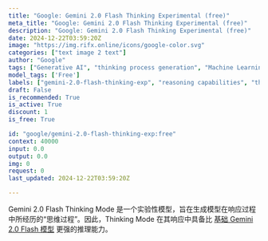```yaml
---
title: "Google: Gemini 2.0 Flash Thinking Experimental (free)"
meta_title: "Google: Gemini 2.0 Flash Thinking Experimental (free)"
description: "Google: Gemini 2.0 Flash Thinking Experimental (free)"
date: 2024-12-22T03:59:20Z
image: "https://img.rifx.online/icons/google-color.svg"
categories: ["text image 2 text"]
author: "Google"
tags: ["Generative AI", "thinking process generation", "Machine Learning", "Natural Language Processing", "advanced reasoning", "Free", "Data Science", "Chatbots", "reasoning capabilities", "gemini-2.0-flash-thinking-exp", "experimental AI model", "Google"]
model_tags: ['Free']
labels: ["gemini-2.0-flash-thinking-exp", "reasoning capabilities", "thinking process generation", "experimental AI model", "advanced reasoning"]
draft: False
is_recommended: True
is_active: True
discount: 1
is_free: True

id: "google/gemini-2.0-flash-thinking-exp:free"
context: 40000
input: 0.0
output: 0.0
img: 0
request: 0
last_updated: 2024-12-22T03:59:20Z

---
```


Gemini 2.0 Flash Thinking Mode 是一个实验性模型，旨在生成模型在响应过程中所经历的“思维过程”。因此，Thinking Mode 在其响应中具备比 [基础 Gemini 2.0 Flash 模型](/google/gemini-2.0-flash-exp) 更强的推理能力。

